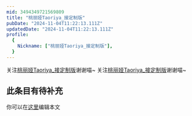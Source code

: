 ```yaml
---
mid: 3494349721569809
title: "桃丽娅Taoriya_接定制版"
pubDate: "2024-11-04T11:22:13.111Z"
updatedDate: "2024-11-04T11:22:13.111Z"
profile:
  {
    Nickname: ["桃丽娅Taoriya_接定制版"],
  }
---
```


关注[桃丽娅Taoriya_接定制版](https://space.bilibili.com/3494349721569809)谢谢喵~ 关注[桃丽娅Taoriya_接定制版](https://space.bilibili.com/3494349721569809)谢谢喵~

## 此条目有待补充
你可以在[这里](https://github.com/Yuhanawa/VTuber.ICU-Content/edit/master/v/桃丽娅Taoriya_接定制版/index.md)编辑本文

